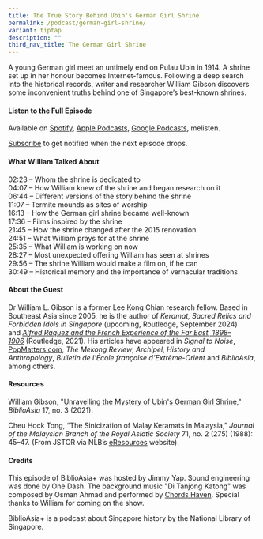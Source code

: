 ```yaml
---
title: The True Story Behind Ubin's German Girl Shrine
permalink: /podcast/german-girl-shrine/
variant: tiptap
description: ""
third_nav_title: The German Girl Shrine
---
```

<p>A young German girl meet an untimely end on Pulau Ubin in 1914. A shrine set up in her honour becomes Internet-famous. Following a deep search into the historical records, writer and researcher William Gibson discovers some inconvenient truths behind one of Singapore’s best-known shrines.</p><p></p><h4><strong>Listen to the Full Episode</strong></h4><p>Available on <a href="https://open.spotify.com/episode/5GYGnnrXcLX9WEae1XvILj" rel="noopener noreferrer nofollow" target="_blank">Spotify</a>, <a href="https://podcasts.apple.com/us/podcast/the-true-story-behind-ubins-german-girl-shrine/id1688142751?i=1000642186612" rel="noopener noreferrer nofollow" target="_blank">Apple Podcasts</a>, <a href="https://podcasts.google.com/feed/aHR0cHM6Ly9mZWVkcy5jYXB0aXZhdGUuZm0vYmlibGlvYXNpYS8/episode/MTBiYjgzYWMtOWVlOC00ZWQ3LTkxNjktMWMyZWM1ODViMzk2?sa=X&amp;ved=0CAUQkfYCahcKEwjQo-WZ6uiDAxUAAAAAHQAAAAAQCg" rel="noopener noreferrer nofollow" target="_blank">Google Podcasts</a>, melisten.</p><p><a href="https://open.spotify.com/show/66PYiIthr1KqQhJ82XH4DN" rel="noopener noreferrer nofollow" target="_blank">Subscribe</a> to get notified when the next episode drops.</p><p></p><h4><strong>What William Talked About</strong></h4><p>02:23 – Whom the shrine is dedicated to<br>04:07 – How William knew of the shrine and began research on it<br>06:44 – Different versions of the story behind the shrine<br>11:07 – Termite mounds as sites of worship<br>16:13 – How the German girl shrine became well-known<br>17:36 – Films inspired by the shrine<br>21:45 – How the shrine changed after the 2015 renovation &nbsp;&nbsp;<br>24:51 – What William prays for at the shrine<br>25:35 – What William is working on now<br>28:27 – Most unexpected offering William has seen at shrines<br>29:56 – The shrine William would make a film on, if he can<br>30:49 – Historical memory and the importance of vernacular traditions</p><h4><strong>About the Guest</strong></h4><p>Dr William L. Gibson is a former Lee Kong Chian research fellow. Based in Southeast Asia since 2005, he is the author of&nbsp;<em>Keramat, Sacred Relics and Forbidden Idols in Singapore&nbsp;</em>(upcoming, Routledge, September 2024) and&nbsp;<em><a href="https://catalogue.nlb.gov.sg/search/card?recordId=205464044" rel="noopener noreferrer nofollow" target="_blank">Alfred Raquez and the French Experience of the Far East, 1898–1906</a>&nbsp;</em>(Routledge, 2021). His articles have appeared in&nbsp;<em>Signal to Noise</em>, <a href="http://PopMatters.com" rel="noopener noreferrer nofollow" target="_blank">PopMatters.com</a>,&nbsp;<em>The Mekong Review</em>,&nbsp;<em>Archipel</em>,&nbsp;<em>History and Anthropology</em>,&nbsp;<em>Bulletin de l’École française d’Extrême-Orient</em>&nbsp;and&nbsp;<em>BiblioAsia</em>, among others.</p><p></p><h4><strong>Resources</strong></h4><p>William Gibson, "<a href="https://biblioasia.nlb.gov.sg/vol-17/issue-3/oct-dec-2021/ubinsgermangirlshrine/" rel="noopener noreferrer nofollow" target="_blank">Unravelling the Mystery of Ubin's German Girl Shrine</a>," <em>BiblioAsia</em> 17, no. 3 (2021).<br></p><p>Cheu Hock Tong, “The Sinicization of Malay Keramats in Malaysia,” <em>Journal of the Malaysian Branch of the Royal Asiatic Society</em> 71, no. 2 (275) (1988): 45–47. (From JSTOR via NLB’s <a href="https://eresources.nlb.gov.sg/main/" rel="noopener noreferrer nofollow" target="_blank"><u>eResources</u></a> website). <br></p><h4><strong>Credits</strong></h4><p>This episode of BiblioAsia+ was hosted by Jimmy Yap. Sound engineering was done by One Dash. The background music "Di Tanjong Katong" was composed by Osman Ahmad and performed by <a href="https://www.youtube.com/watch?v=uA2v7ka5TAI" rel="noopener noreferrer nofollow" target="_blank">Chords Haven</a>. Special thanks to William for coming on the show.</p><p>BiblioAsia+ is a podcast about Singapore history by the National Library of Singapore.</p>